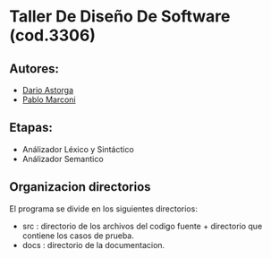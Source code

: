 Taller De Diseño De Software (cod.3306)
=======================================

Autores: 
------------------------
* [Dario Astorga](https://github.com/dastorga) 
* [Pablo Marconi](https://github.com/pmarconi) 

Etapas: 
------------------------
* Análizador Léxico y Sintáctico 
* Análizador Semantico           

Organizacion directorios
------------------------
El programa se divide en los siguientes directorios:
* src : directorio de los archivos del codigo fuente + directorio que contiene los casos de prueba.
* docs : directorio de la documentacion.
